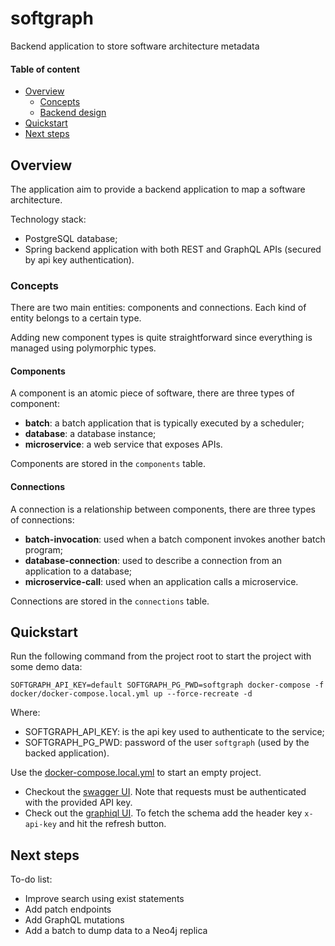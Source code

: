 # softgraph
Backend application to store software architecture metadata

#### Table of content
* [Overview](#overview)
  * [Concepts](#concepts)
  * [Backend design](#backend-design)
* [Quickstart](#quickstart)
* [Next steps](#next-steps)

## Overview
The application aim to provide a backend application to map a software architecture.

Technology stack:
* PostgreSQL database;
* Spring backend application with both REST and GraphQL APIs (secured by api key authentication).

### Concepts
There are two main entities: components and connections. Each kind of entity belongs to a certain type.

Adding new component types is quite straightforward since everything is managed using polymorphic types. 

#### Components
A component is an atomic piece of software, there are three types of component:
* **batch**: a batch application that is typically executed by a scheduler;
* **database**: a database instance;
* **microservice**: a web service that exposes APIs.

Components are stored in the `components` table.

#### Connections
A connection is a relationship between components, there are three types of connections:
* **batch-invocation**: used when a batch component invokes another batch program;
* **database-connection**: used to describe a connection from an application to a database;
* **microservice-call**: used when an application calls a microservice.

Connections are stored in the `connections` table.

## Quickstart
Run the following command from the project root to start the project with some demo data:
```commandline
SOFTGRAPH_API_KEY=default SOFTGRAPH_PG_PWD=softgraph docker-compose -f docker/docker-compose.local.yml up --force-recreate -d
```
Where:
* SOFTGRAPH_API_KEY: is the api key used to authenticate to the service;
* SOFTGRAPH_PG_PWD: password of the user `softgraph` (used by the backed application).

Use the [docker-compose.local.yml](docker/docker-compose.local.yml) to start an empty project.

* Checkout the [swagger UI](http://localhost:8080/api/swagger-ui/index.html#/). Note that requests must be authenticated with the provided API key.
* Check out the [graphiql UI](http://localhost:8080/api/graphiql). To fetch the schema add the header key `x-api-key` and hit the refresh button.

## Next steps
To-do list:
* Improve search using exist statements
* Add patch endpoints
* Add GraphQL mutations
* Add a batch to dump data to a Neo4j replica
